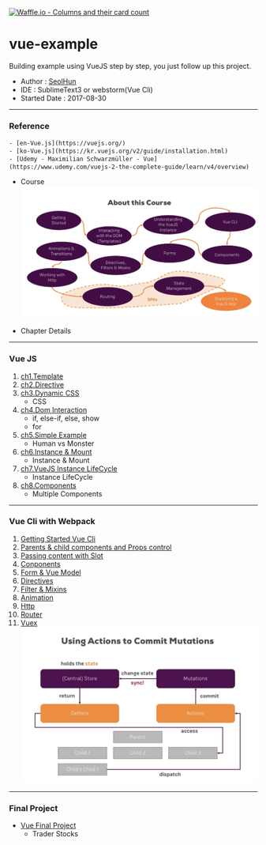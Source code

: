 [![Waffle.io - Columns and their card count](https://badge.waffle.io/Seolhun/vue-example.svg?columns=all)](https://waffle.io/Seolhun/vue-example)

# vue-example
Building example using VueJS step by step, you just follow up this project.

- Author : [SeolHun](https://github.com/Seolhun)
- IDE : SublimeText3 or webstorm(Vue Cli)
- Started Date : 2017-08-30
---
### Reference
	- [en-Vue.js](https://vuejs.org/)
	- [ko-Vue.js](https://kr.vuejs.org/v2/guide/installation.html)
	- [Udemy - Maximilian Schwarzmüller - Vue](https://www.udemy.com/vuejs-2-the-complete-guide/learn/v4/overview)

- Course
![VueJS Course](readmeimg/course.png)

- Chapter Details
---
### Vue JS
1. [ch1.Template](https://github.com/Seolhun/vue-example/tree/master/vuejs/ch1)
2. [ch2.Directive](https://github.com/Seolhun/vue-example/tree/master/vuejs/ch2)
3. [ch3.Dynamic CSS](https://github.com/Seolhun/vue-example/tree/master/vuejs/ch3)
    - CSS
4. [ch4.Dom Interaction](https://github.com/Seolhun/vue-example/tree/master/vuejs/ch4)
	- if, else-if, else, show
	- for
5. [ch5.Simple Example](https://github.com/Seolhun/vue-example/tree/master/vuejs/ch5***)
    - Human vs Monster
6. [ch6.Instance & Mount](https://github.com/Seolhun/vue-example/tree/master/vuejs/ch6)
    - Instance & Mount
7. [ch7.VueJS Instance LifeCycle](https://github.com/Seolhun/vue-example/tree/master/vuejs/ch7***)
    - Instance LifeCycle
8. [ch8.Components](https://github.com/Seolhun/vue-example/tree/master/vuejs/ch8)
    - Multiple Components

---
### Vue Cli with Webpack
1. [Getting Started Vue Cli](https://github.com/Seolhun/vue-example/tree/master/cli/ch1)
2. [Parents & child components and Props control](https://github.com/Seolhun/vue-example/tree/master/cli/ch2)
3. [Passing content with Slot](https://github.com/Seolhun/vue-example/tree/master/cli/ch3)
4. [Conponents](https://github.com/Seolhun/vue-example/tree/master/cli/ch4)
5. [Form & Vue Model](https://github.com/Seolhun/vue-example/tree/master/cli/ch5)
6. [Directives ](https://github.com/Seolhun/vue-example/tree/master/cli/ch6)
7. [Filter & Mixins](https://github.com/Seolhun/vue-example/tree/master/cli/ch7)
8. [Animation](https://github.com/Seolhun/vue-example/tree/master/cli/ch8)
9. [Http](https://github.com/Seolhun/vue-example/tree/master/cli/ch9)
10. [Router](https://github.com/Seolhun/vue-example/tree/master/cli/ch10)
11. [Vuex](https://github.com/Seolhun/vue-example/tree/master/cli/ch11)
![Vuex Flow](readmeimg/vuex.png)

---
### Final Project
- [Vue Final Project](https://github.com/Seolhun/vue-example/tree/master/cli/final_project)
	- Trader Stocks


